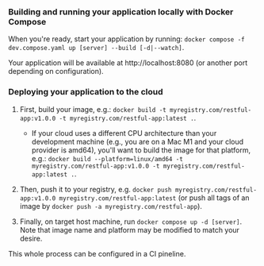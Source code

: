 ### Building and running your application locally with Docker Compose

When you're ready, start your application by running: `docker compose -f dev.compose.yaml up [server] --build [-d|--watch]`.

Your application will be available at http://localhost:8080 (or another port depending on configuration).

### Deploying your application to the cloud

1. First, build your image, e.g.: `docker build -t myregistry.com/restful-app:v1.0.0 -t myregistry.com/restful-app:latest .`.
   - If your cloud uses a different CPU architecture than your development machine (e.g., you are on a Mac M1 and your cloud provider is amd64),
   you'll want to build the image for that platform, e.g.:
   `docker build --platform=linux/amd64 -t myregistry.com/restful-app:v1.0.0 -t myregistry.com/restful-app:latest .`.

2. Then, push it to your registry, e.g. `docker push myregistry.com/restful-app:v1.0.0 myregistry.com/restful-app:latest`
(or push all tags of an image by `docker push -a myregistry.com/restful-app`).

3. Finally, on target host machine, run  `docker compose up -d [server]`. Note that image name and platform may be modified
to match your desire.

This whole process can be configured in a CI pineline.
